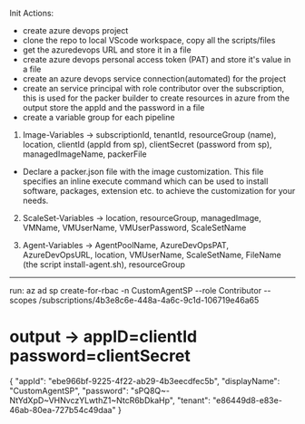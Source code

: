 Init Actions:

- create azure devops project
- clone the repo to local VScode workspace, copy all the scripts/files
- get the azuredevops URL and store it in a file
- create azure devops personal access token (PAT) and store it's value in a file
- create an azure devops service connection(automated) for the project
- create an service principal with role contributor over the subscription, this is used for the packer builder to create resources in azure
  from the output store the appId and the password in a file
- create a variable group for each pipeline

1. Image-Variables -> 
subscriptionId, tenantId, resourceGroup (name), location, 
clientId (appId from sp), clientSecret (password from sp), managedImageName, packerFile

* Declare a packer.json file with the image customization. This file specifies an inline execute command which can be used to install
software, packages, extension etc. to achieve the customization for your needs.

2. ScaleSet-Variables -> location, resourceGroup, managedImage, VMName, VMUserName, VMUserPassword, ScaleSetName

3. Agent-Variables -> AgentPoolName, AzureDevOpsPAT, AzureDevOpsURL, location, VMUserName, ScaleSetName, FileName (the script install-agent.sh), resourceGroup


----------------------------------------------------------------------------------------------

run: 
az ad sp create-for-rbac -n CustomAgentSP --role Contributor --scopes /subscriptions/4b3e8c6e-448a-4a6c-9c1d-106719e46a65

# output ->  appID=clientId  password=clientSecret
{
  "appId": "ebe966bf-9225-4f22-ab29-4b3eecdfec5b",
  "displayName": "CustomAgentSP",
  "password": "sPQ8Q~-NtYdXpD~VHNvczYLwthZ1~NtcR6bDkaHp",
  "tenant": "e86449d8-e83e-46ab-80ea-727b54c49daa"
}
